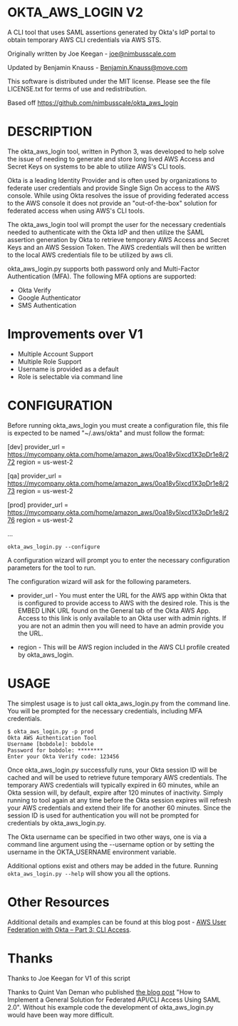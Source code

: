 # OKTA_AWS_LOGIN V2
A CLI tool that uses SAML assertions generated by Okta's IdP portal to obtain temporary AWS CLI credentials via AWS STS.

Originally written by Joe Keegan - <joe@nimbusscale.com>

Updated by Benjamin Knauss - <Benjamin.Knauss@move.com>

This software is distributed under the MIT license. Please see the file LICENSE.txt for terms of use and redistribution. 

Based off https://github.com/nimbusscale/okta_aws_login


# DESCRIPTION
The okta_aws_login tool, written in Python 3, was developed to help solve the issue of needing to generate and store 
long lived AWS Access and Secret Keys on systems to be able to utilize AWS's CLI tools.

Okta is a leading Identity Provider and is often used by organizations to federate user credentials and provide 
Single Sign On access to the AWS console. While using Okta resolves the issue of providing federated access to the 
AWS console it does not provide an "out-of-the-box" solution for federated access when using AWS's CLI tools.

The okta_aws_login tool will prompt the user for the necessary credentials needed to authenticate with the Okta IdP 
and then utilize the SAML assertion generation by Okta to retrieve temporary AWS Access and Secret Keys and an AWS 
Session Token. The AWS credentials will then be written to the local AWS credentials file to be utilized by aws cli.

okta_aws_login.py supports both password only and Multi-Factor Authentication (MFA). The following MFA options are 
supported:

* Okta Verify 
* Google Authenticator 
* SMS Authentication 

# Improvements over V1

* Multiple Account Support
* Multiple Role Support
* Username is provided as a default
* Role is selectable via command line

# CONFIGURATION
Before running okta_aws_login you must create a configuration file, this file is 
expected to be named "~/.aws/okta" and must follow the format: 
    

[dev]
provider_url  = https://mycompany.okta.com/home/amazon_aws/0oa18v5lxcd1X3pDr1e8/272
region        = us-west-2

[qa]
provider_url  = https://mycompany.okta.com/home/amazon_aws/0oa18v5lxcd1X3pDr1e8/273
region        = us-west-2

[prod]
provider_url  = https://mycompany.okta.com/home/amazon_aws/0oa18v5lxcd1X3pDr1e8/276
region        = us-west-2

...

    
    okta_aws_login.py --configure 

A configuration wizard will prompt you to enter the necessary configuration parameters for the tool to run.

The configuration wizard will ask for the following parameters. 

* provider_url - You must enter the URL for the AWS app within Okta that is configured to provide access to AWS with 
the desired role. This is the EMBED LINK URL found on the General tab of the Okta AWS App. Access to this link is only
available to an Okta user with admin rights. If you are not an admin then you will need to have an admin provide you the URL.

* region - This will be AWS region included in the AWS CLI profile created by okta_aws_login.


# USAGE
The simplest usage is to just call okta_aws_login.py from the command line. You will be prompted for the necessary 
credentials, including MFA credentials.

    $ okta_aws_login.py -p prod
    Okta AWS Authentication Tool
    Username [bobdole]: bobdole
    Password for bobdole: ********
    Enter your Okta Verify code: 123456

Once okta_aws_login.py successfully runs, your Okta session ID will be cached and will be used 
to retrieve future temporary AWS credentials. The temporary AWS credentials will typically expired in 60 minutes, while
an Okta session will, by default, expire after 120 minutes of inactivity. Simply running to tool again at any time 
before the Okta session expires will refresh your AWS credentials and extend their life for another 60 minutes. 
Since the session ID is used for authentication you will not be prompted for credentials by okta_aws_login.py.

The Okta username can be specified in two other ways, one is via a command line argument using the --username option 
or by setting the username in the OKTA_USERNAME environment variable.

Additional options exist and others may be added in the future. Running `okta_aws_login.py --help` will show you all the
options.

# Other Resources
Additional details and examples can be found at this blog post - [AWS User Federation with Okta – Part 3: CLI Access](http://blog.nimbusscale.com/2015/10/20/aws-user-federation-with-okta-part-3-cli-access/).

# Thanks
Thanks to Joe Keegan for V1 of this script

Thanks to Quint Van Deman who published [the blog post](http://blogs.aws.amazon.com/security/post/TxU0AVUS9J00FP/How-to-Implement-a-General-Solution-for-Federated-API-CLI-Access-Using-SAML-2-0) "How to Implement a General Solution for Federated 
API/CLI Access Using SAML 2.0". Without his example code the development of okta_aws_login.py would have been way more difficult.

